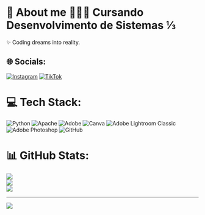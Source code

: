 # 💫 About me                               👩🏻‍💻 Cursando Desenvolvimento de Sistemas ⅓
   ✨ Coding dreams into reality.


## 🌐 Socials:
[![Instagram](https://img.shields.io/badge/Instagram-%23E4405F.svg?logo=Instagram&logoColor=white)](https://instagram.com/letiicia.c_) [![TikTok](https://img.shields.io/badge/TikTok-%23000000.svg?logo=TikTok&logoColor=white)](https://tiktok.com/@letiicia.c_) 

# 💻 Tech Stack:
![Python](https://img.shields.io/badge/python-3670A0?style=for-the-badge&logo=python&logoColor=ffdd54) ![Apache](https://img.shields.io/badge/apache-%23D42029.svg?style=for-the-badge&logo=apache&logoColor=white) ![Adobe](https://img.shields.io/badge/adobe-%23FF0000.svg?style=for-the-badge&logo=adobe&logoColor=white) ![Canva](https://img.shields.io/badge/Canva-%2300C4CC.svg?style=for-the-badge&logo=Canva&logoColor=white) ![Adobe Lightroom Classic](https://img.shields.io/badge/Adobe%20Lightroom%20Classic-31A8FF.svg?style=for-the-badge&logo=Adobe%20Lightroom%20Classic&logoColor=white) ![Adobe Photoshop](https://img.shields.io/badge/adobe%20photoshop-%2331A8FF.svg?style=for-the-badge&logo=adobe%20photoshop&logoColor=white) ![GitHub](https://img.shields.io/badge/github-%23121011.svg?style=for-the-badge&logo=github&logoColor=white)
# 📊 GitHub Stats:
![](https://github-readme-stats.vercel.app/api?username=leticiacavalcante7&theme=rose&hide_border=false&include_all_commits=false&count_private=false)<br/>
![](https://github-readme-streak-stats.herokuapp.com/?user=leticiacavalcante7&theme=rose&hide_border=false)<br/>
![](https://github-readme-stats.vercel.app/api/top-langs/?username=leticiacavalcante7&theme=rose&hide_border=false&include_all_commits=false&count_private=false&layout=compact)

---
[![](https://visitcount.itsvg.in/api?id=leticiacavalcante7&icon=0&color=0)](https://visitcount.itsvg.in)

<!-- Proudly created with GPRM ( https://gprm.itsvg.in ) -->
